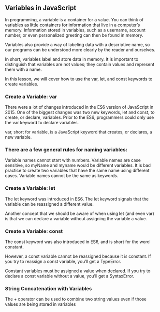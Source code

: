 ## Variables in JavaScript
In programming, a variable is a container for a value. You can think of variables as little containers for information that live in a computer’s memory. Information stored in variables, such as a username, account number, or even personalized greeting can then be found in memory.

Variables also provide a way of labeling data with a descriptive name, so our programs can be understood more clearly by the reader and ourselves.

In short, variables label and store data in memory. It is important to distinguish that variables are not values; they contain values and represent them with a name.

In this lesson, we will cover how to use the var, let, and const keywords to create variables.

### Create a Variable: var
There were a lot of changes introduced in the ES6 version of JavaScript in 2015. One of the biggest changes was two new keywords, let and const, to create, or declare, variables. Prior to the ES6, programmers could only use the var keyword to declare variables.

var, short for variable, is a JavaScript keyword that creates, or declares, a new variable.

### There are a few general rules for naming variables:
Variable names cannot start with numbers.
Variable names are case sensitive, so myName and myname would be different variables. It is bad practice to create two variables that have the same name using different cases.
Variable names cannot be the same as keywords. 


### Create a Variable: let
The let keyword was introduced in ES6. The let keyword signals that the variable can be reassigned a different value. 

Another concept that we should be aware of when using let (and even var) is that we can declare a variable without assigning the variable a value. 


### Create a Variable: const
The const keyword was also introduced in ES6, and is short for the word constant.

However, a const variable cannot be reassigned because it is constant. If you try to reassign a const variable, you’ll get a TypeError.

Constant variables must be assigned a value when declared. If you try to declare a const variable without a value, you’ll get a SyntaxError.


### String Concatenation with Variables
The + operator can be used to combine two string values even if those values are being stored in variables